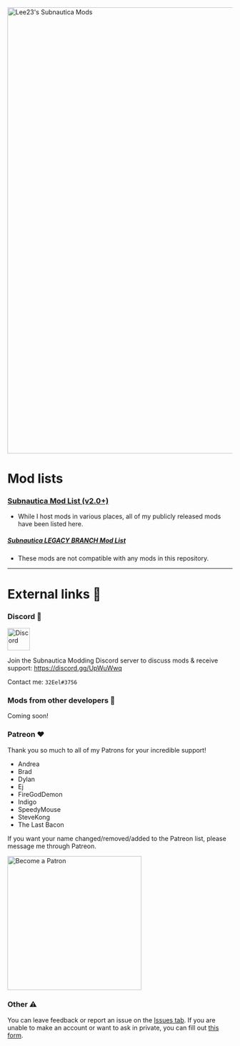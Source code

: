 <div>
  <img src="https://github.com/LeeTwentyThree/SubnauticaMods/raw/main/Pages/MainHeader.png" width=1000px alt="Lee23's Subnautica Mods">
</div>

# Mod lists

### [Subnautica Mod List (v2.0+)](https://github.com/LeeTwentyThree/SubnauticaMods/blob/main/Pages/ModDownloads-Subnautica.md)
- While I host mods in various places, all of my publicly released mods have been listed here.
##### [Subnautica LEGACY BRANCH Mod List](https://github.com/LeeTwentyThree/Lee23-LegacySubnauticaMods/blob/main/README.md)
- These mods are not compatible with any mods in this repository.

---

# External links 🔗

### Discord 💬

<div>
  <img src="https://github.com/LeeTwentyThree/SubnauticaMods/raw/main/Pages/Discord.png" alt="Discord" width=50px>
</div>

Join the Subnautica Modding Discord server to discuss mods & receive support: https://discord.gg/UpWuWwq

Contact me: `32Eel#3756`

### Mods from other developers 🔧

Coming soon!

### Patreon ❤️

Thank you so much to all of my Patrons for your incredible support!

- Andrea
- Brad
- Dylan
- Ej
- FireGodDemon
- Indigo
- SpeedyMouse
- SteveKong
- The Last Bacon

If you want your name changed/removed/added to the Patreon list, please message me through Patreon.

<div>
  <a href="https://patreon.com/user?u=71441969&utm_medium=clipboard_copy&utm_source=copyLink&utm_campaign=creatorshare_creator">
    <img src="https://github.com/LeeTwentyThree/SubnauticaMods/raw/main/Pages/PatreonImage.png" width=300px alt="Become a Patron">
  </a>
</div>

### Other ⚠️

You can leave feedback or report an issue on the [Issues tab](https://github.com/LeeTwentyThree/SubnauticaMods/issues). If you are unable to make an account or want to ask in private, you can fill out [this form](https://forms.gle/MAa7Kovx6CRodsd77).
